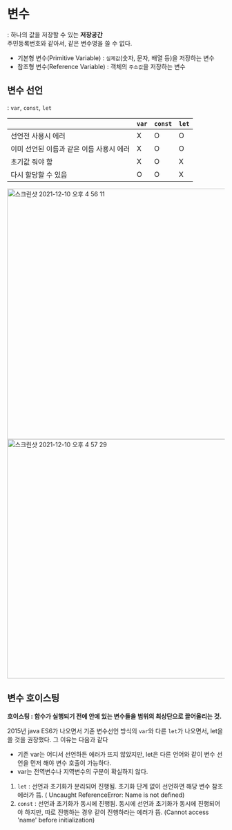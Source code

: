 # 변수

: 하나의 값을 저장할 수 있는 **저장공간**<br>
 주민등록번호와 같아서, 같은 변수명을 쓸 수 없다.

 - 기본형 변수(Primitive Variable) : <code>실제값</code>(숫자, 문자, 배열 등)을 저장하는 변수
- 참조형 변수(Reference Variable) : 객체의 <code>주소값</code>을 저장하는 변수

## 변수 선언

: <code>var</code>, <code>const</code>, <code>let</code>

| |<code>var</code>|<code>const</code>|<code>let</code>|
|--|--|--|--|
|선언전 사용시 에러|X|O|O|
|이미 선언된 이름과 같은 이름 사용시 에러|X|O|O|
|초기값 줘야 함|X|O|X|
|다시 할당할 수 있음|O|O|X|

<img width="580" alt="스크린샷 2021-12-10 오후 4 56 11" src="https://user-images.githubusercontent.com/95617014/145537835-3dd17715-e2e2-4709-8dd6-b5e05aa39637.png">
<img width="554" alt="스크린샷 2021-12-10 오후 4 57 29" src="https://user-images.githubusercontent.com/95617014/145538010-092afaaa-7b85-4369-8761-68fb33ebbc97.png">

## 변수 호이스팅

**호이스팅 : 함수가 실행되기 전에 안에 있는 변수들을 범위의 최상단으로 끌어올리는 것.**<br>

2015년 java ES6가 나오면서 기존 변수선언 방식의 <code>var</code>와 다른 <code>let</code>가 나오면서, let을 쓸 것을 권장했다. 그 이유는 다음과 같다

- 기존 var는 어디서 선언하든 에러가 뜨지 않았지만, let은 다른 언어와 같이 변수 선언을 먼저 해야 변수 호출이 가능하다.
- var는 전역변수나 지역변수의 구분이 확실하지 않다.

1. <code>let</code>
: 선언과 초기화가 분리되어 진행됨. 초기화 단계 없이 선언하면 해당 변수 참조 에러가 뜸. ( Uncaught ReferenceError: Name is not defined)
2. <code>const</code>
: 선언과 초기화가 동시에 진행됨. 동시에 선언과 초기화가 동시에 진행되어야 하지만, 따로 진행하는 경우 같이 진행하라는 에러가 뜸. (Cannot access 'name' before initialization)
